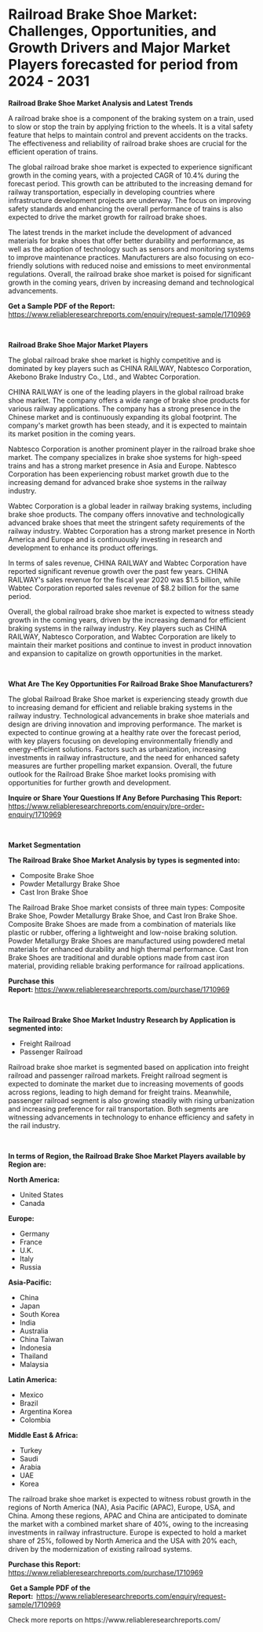<p><h1>Railroad Brake Shoe Market: Challenges, Opportunities, and Growth Drivers and Major Market Players forecasted for period from 2024 - 2031</h1></p><p><strong>Railroad Brake Shoe Market Analysis and Latest Trends</strong></p>
<p><p>A railroad brake shoe is a component of the braking system on a train, used to slow or stop the train by applying friction to the wheels. It is a vital safety feature that helps to maintain control and prevent accidents on the tracks. The effectiveness and reliability of railroad brake shoes are crucial for the efficient operation of trains.</p><p>The global railroad brake shoe market is expected to experience significant growth in the coming years, with a projected CAGR of 10.4% during the forecast period. This growth can be attributed to the increasing demand for railway transportation, especially in developing countries where infrastructure development projects are underway. The focus on improving safety standards and enhancing the overall performance of trains is also expected to drive the market growth for railroad brake shoes.</p><p>The latest trends in the market include the development of advanced materials for brake shoes that offer better durability and performance, as well as the adoption of technology such as sensors and monitoring systems to improve maintenance practices. Manufacturers are also focusing on eco-friendly solutions with reduced noise and emissions to meet environmental regulations. Overall, the railroad brake shoe market is poised for significant growth in the coming years, driven by increasing demand and technological advancements.</p></p>
<p><strong>Get a Sample PDF of the Report:&nbsp;</strong> <a href="https://www.reliableresearchreports.com/enquiry/request-sample/1710969">https://www.reliableresearchreports.com/enquiry/request-sample/1710969</a></p>
<p>&nbsp;</p>
<p><strong>Railroad Brake Shoe Major Market Players</strong></p>
<p><p>The global railroad brake shoe market is highly competitive and is dominated by key players such as CHINA RAILWAY, Nabtesco Corporation, Akebono Brake Industry Co., Ltd., and Wabtec Corporation.</p><p>CHINA RAILWAY is one of the leading players in the global railroad brake shoe market. The company offers a wide range of brake shoe products for various railway applications. The company has a strong presence in the Chinese market and is continuously expanding its global footprint. The company's market growth has been steady, and it is expected to maintain its market position in the coming years.</p><p>Nabtesco Corporation is another prominent player in the railroad brake shoe market. The company specializes in brake shoe systems for high-speed trains and has a strong market presence in Asia and Europe. Nabtesco Corporation has been experiencing robust market growth due to the increasing demand for advanced brake shoe systems in the railway industry.</p><p>Wabtec Corporation is a global leader in railway braking systems, including brake shoe products. The company offers innovative and technologically advanced brake shoes that meet the stringent safety requirements of the railway industry. Wabtec Corporation has a strong market presence in North America and Europe and is continuously investing in research and development to enhance its product offerings.</p><p>In terms of sales revenue, CHINA RAILWAY and Wabtec Corporation have reported significant revenue growth over the past few years. CHINA RAILWAY's sales revenue for the fiscal year 2020 was $1.5 billion, while Wabtec Corporation reported sales revenue of $8.2 billion for the same period.</p><p>Overall, the global railroad brake shoe market is expected to witness steady growth in the coming years, driven by the increasing demand for efficient braking systems in the railway industry. Key players such as CHINA RAILWAY, Nabtesco Corporation, and Wabtec Corporation are likely to maintain their market positions and continue to invest in product innovation and expansion to capitalize on growth opportunities in the market.</p></p>
<p>&nbsp;</p>
<p><strong>What Are The Key Opportunities For Railroad Brake Shoe Manufacturers?</strong></p>
<p><p>The global Railroad Brake Shoe market is experiencing steady growth due to increasing demand for efficient and reliable braking systems in the railway industry. Technological advancements in brake shoe materials and design are driving innovation and improving performance. The market is expected to continue growing at a healthy rate over the forecast period, with key players focusing on developing environmentally friendly and energy-efficient solutions. Factors such as urbanization, increasing investments in railway infrastructure, and the need for enhanced safety measures are further propelling market expansion. Overall, the future outlook for the Railroad Brake Shoe market looks promising with opportunities for further growth and development.</p></p>
<p><strong>Inquire or Share Your Questions If Any Before Purchasing This Report:</strong> <a href="https://www.reliableresearchreports.com/enquiry/pre-order-enquiry/1710969">https://www.reliableresearchreports.com/enquiry/pre-order-enquiry/1710969</a></p>
<p>&nbsp;</p>
<p><strong>Market Segmentation</strong></p>
<p><strong>The Railroad Brake Shoe Market Analysis by types is segmented into:</strong></p>
<p><ul><li>Composite Brake Shoe</li><li>Powder Metallurgy Brake Shoe</li><li>Cast Iron Brake Shoe</li></ul></p>
<p><p>The Railroad Brake Shoe market consists of three main types: Composite Brake Shoe, Powder Metallurgy Brake Shoe, and Cast Iron Brake Shoe. Composite Brake Shoes are made from a combination of materials like plastic or rubber, offering a lightweight and low-noise braking solution. Powder Metallurgy Brake Shoes are manufactured using powdered metal materials for enhanced durability and high thermal performance. Cast Iron Brake Shoes are traditional and durable options made from cast iron material, providing reliable braking performance for railroad applications.</p></p>
<p><strong>Purchase this Report:&nbsp;</strong><a href="https://www.reliableresearchreports.com/purchase/1710969">https://www.reliableresearchreports.com/purchase/1710969</a></p>
<p>&nbsp;</p>
<p><strong>The Railroad Brake Shoe Market Industry Research by Application is segmented into:</strong></p>
<p><ul><li>Freight Railroad</li><li>Passenger Railroad</li></ul></p>
<p><p>Railroad brake shoe market is segmented based on application into freight railroad and passenger railroad markets. Freight railroad segment is expected to dominate the market due to increasing movements of goods across regions, leading to high demand for freight trains. Meanwhile, passenger railroad segment is also growing steadily with rising urbanization and increasing preference for rail transportation. Both segments are witnessing advancements in technology to enhance efficiency and safety in the rail industry.</p></p>
<p>&nbsp;</p>
<p><strong>In terms of Region, the Railroad Brake Shoe Market Players available by Region are:</strong></p>
<p>
    <p> <strong> North America: </strong>
        <ul>
            <li>United States</li>
            <li>Canada</li>
        </ul>
        </p> 
    <p> <strong> Europe: </strong>
        <ul>
            <li>Germany</li>
            <li>France</li>
            <li>U.K.</li>
            <li>Italy</li>
            <li>Russia</li>
        </ul>
        </p> 
    <p> <strong> Asia-Pacific: </strong>
        <ul>
            <li>China</li>
            <li>Japan</li>
            <li>South Korea</li>
            <li>India</li>
            <li>Australia</li>
            <li>China Taiwan</li>
            <li>Indonesia</li>
            <li>Thailand</li>
            <li>Malaysia</li>
        </ul>
        </p> 
    <p> <strong> Latin America: </strong>
        <ul>
            <li>Mexico</li>
            <li>Brazil</li>
            <li>Argentina Korea</li>
            <li>Colombia</li>
        </ul>
        </p> 
    <p> <strong> Middle East & Africa: </strong>
        <ul>
            <li>Turkey</li>
            <li>Saudi</li>
            <li>Arabia</li>
            <li>UAE</li>
            <li>Korea</li>
        </ul>
    </p>
    </p>
<p><p>The railroad brake shoe market is expected to witness robust growth in the regions of North America (NA), Asia Pacific (APAC), Europe, USA, and China. Among these regions, APAC and China are anticipated to dominate the market with a combined market share of 40%, owing to the increasing investments in railway infrastructure. Europe is expected to hold a market share of 25%, followed by North America and the USA with 20% each, driven by the modernization of existing railroad systems.</p></p>
<p><strong>Purchase this Report: </strong><a href="https://www.reliableresearchreports.com/purchase/1710969">https://www.reliableresearchreports.com/purchase/1710969</a></p>
<p>&nbsp;<strong>Get a Sample PDF of the Report:&nbsp;&nbsp;</strong><a href="https://www.reliableresearchreports.com/enquiry/request-sample/1710969">https://www.reliableresearchreports.com/enquiry/request-sample/1710969</a></p>
<p><strong></strong></p>
<p>Check more reports on https://www.reliableresearchreports.com/</p>
